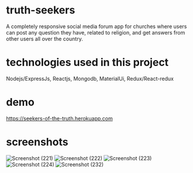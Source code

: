 # truth-seekers

A completely responsive social media forum app for churches where users can post any question they have, related to religion, and get answers from other users all over the country.

# technologies used in this project

Nodejs/ExpressJs, Reactjs, Mongodb, MaterialUi, Redux/React-redux

# demo

https://seekers-of-the-truth.herokuapp.com

# screenshots

![Screenshot (221)](https://user-images.githubusercontent.com/60085915/139922384-3b1d12ed-f21b-4050-8f0b-7c4d933a1047.png)
![Screenshot (222)](https://user-images.githubusercontent.com/60085915/139922420-44e69239-4a0d-46ae-9c42-bc3c7bc0b568.png)
![Screenshot (223)](https://user-images.githubusercontent.com/60085915/139922996-f4cedeb3-4bb3-4cf5-b5f8-2e0515e0531b.png)
![Screenshot (224)](https://user-images.githubusercontent.com/60085915/139923647-35030e46-8cf6-4335-ab78-63ba4414f442.png)
![Screenshot (232)](https://user-images.githubusercontent.com/60085915/139923686-7d0d858b-e00f-4159-ab57-e0bf2812f1b6.png)
